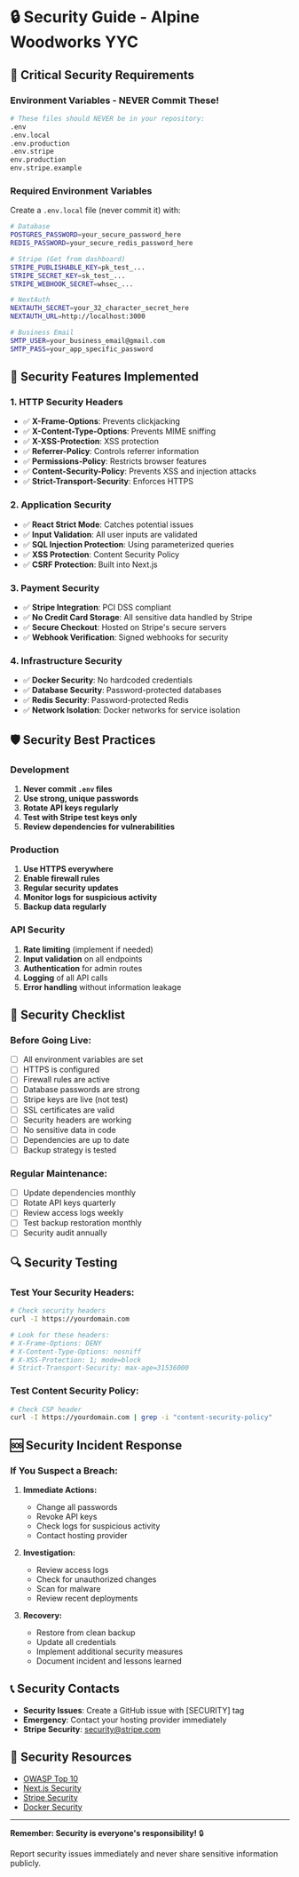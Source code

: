 # 🔒 Security Guide - Alpine Woodworks YYC

## 🚨 **Critical Security Requirements**

### **Environment Variables - NEVER Commit These!**
```bash
# These files should NEVER be in your repository:
.env
.env.local
.env.production
.env.stripe
env.production
env.stripe.example
```

### **Required Environment Variables**
Create a `.env.local` file (never commit it) with:
```bash
# Database
POSTGRES_PASSWORD=your_secure_password_here
REDIS_PASSWORD=your_secure_redis_password_here

# Stripe (Get from dashboard)
STRIPE_PUBLISHABLE_KEY=pk_test_...
STRIPE_SECRET_KEY=sk_test_...
STRIPE_WEBHOOK_SECRET=whsec_...

# NextAuth
NEXTAUTH_SECRET=your_32_character_secret_here
NEXTAUTH_URL=http://localhost:3000

# Business Email
SMTP_USER=your_business_email@gmail.com
SMTP_PASS=your_app_specific_password
```

## 🔐 **Security Features Implemented**

### **1. HTTP Security Headers**
- ✅ **X-Frame-Options**: Prevents clickjacking
- ✅ **X-Content-Type-Options**: Prevents MIME sniffing
- ✅ **X-XSS-Protection**: XSS protection
- ✅ **Referrer-Policy**: Controls referrer information
- ✅ **Permissions-Policy**: Restricts browser features
- ✅ **Content-Security-Policy**: Prevents XSS and injection attacks
- ✅ **Strict-Transport-Security**: Enforces HTTPS

### **2. Application Security**
- ✅ **React Strict Mode**: Catches potential issues
- ✅ **Input Validation**: All user inputs are validated
- ✅ **SQL Injection Protection**: Using parameterized queries
- ✅ **XSS Protection**: Content Security Policy
- ✅ **CSRF Protection**: Built into Next.js

### **3. Payment Security**
- ✅ **Stripe Integration**: PCI DSS compliant
- ✅ **No Credit Card Storage**: All sensitive data handled by Stripe
- ✅ **Secure Checkout**: Hosted on Stripe's secure servers
- ✅ **Webhook Verification**: Signed webhooks for security

### **4. Infrastructure Security**
- ✅ **Docker Security**: No hardcoded credentials
- ✅ **Database Security**: Password-protected databases
- ✅ **Redis Security**: Password-protected Redis
- ✅ **Network Isolation**: Docker networks for service isolation

## 🛡️ **Security Best Practices**

### **Development**
1. **Never commit `.env` files**
2. **Use strong, unique passwords**
3. **Rotate API keys regularly**
4. **Test with Stripe test keys only**
5. **Review dependencies for vulnerabilities**

### **Production**
1. **Use HTTPS everywhere**
2. **Enable firewall rules**
3. **Regular security updates**
4. **Monitor logs for suspicious activity**
5. **Backup data regularly**

### **API Security**
1. **Rate limiting** (implement if needed)
2. **Input validation** on all endpoints
3. **Authentication** for admin routes
4. **Logging** of all API calls
5. **Error handling** without information leakage

## 🚨 **Security Checklist**

### **Before Going Live:**
- [ ] All environment variables are set
- [ ] HTTPS is configured
- [ ] Firewall rules are active
- [ ] Database passwords are strong
- [ ] Stripe keys are live (not test)
- [ ] SSL certificates are valid
- [ ] Security headers are working
- [ ] No sensitive data in code
- [ ] Dependencies are up to date
- [ ] Backup strategy is tested

### **Regular Maintenance:**
- [ ] Update dependencies monthly
- [ ] Rotate API keys quarterly
- [ ] Review access logs weekly
- [ ] Test backup restoration monthly
- [ ] Security audit annually

## 🔍 **Security Testing**

### **Test Your Security Headers:**
```bash
# Check security headers
curl -I https://yourdomain.com

# Look for these headers:
# X-Frame-Options: DENY
# X-Content-Type-Options: nosniff
# X-XSS-Protection: 1; mode=block
# Strict-Transport-Security: max-age=31536000
```

### **Test Content Security Policy:**
```bash
# Check CSP header
curl -I https://yourdomain.com | grep -i "content-security-policy"
```

## 🆘 **Security Incident Response**

### **If You Suspect a Breach:**
1. **Immediate Actions:**
   - Change all passwords
   - Revoke API keys
   - Check logs for suspicious activity
   - Contact hosting provider

2. **Investigation:**
   - Review access logs
   - Check for unauthorized changes
   - Scan for malware
   - Review recent deployments

3. **Recovery:**
   - Restore from clean backup
   - Update all credentials
   - Implement additional security measures
   - Document incident and lessons learned

## 📞 **Security Contacts**

- **Security Issues**: Create a GitHub issue with [SECURITY] tag
- **Emergency**: Contact your hosting provider immediately
- **Stripe Security**: [security@stripe.com](mailto:security@stripe.com)

## 🔗 **Security Resources**

- [OWASP Top 10](https://owasp.org/www-project-top-ten/)
- [Next.js Security](https://nextjs.org/docs/advanced-features/security-headers)
- [Stripe Security](https://stripe.com/docs/security)
- [Docker Security](https://docs.docker.com/engine/security/)

---

**Remember: Security is everyone's responsibility!** 🔒

Report security issues immediately and never share sensitive information publicly.
